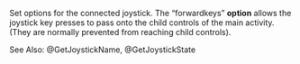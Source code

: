 Set options for the connected joystick. The “forwardkeys” **option** allows the joystick key presses to pass onto the child controls of the main activity. (They are normally prevented from reaching child controls).

See Also: @GetJoystickName, @GetJoystickState